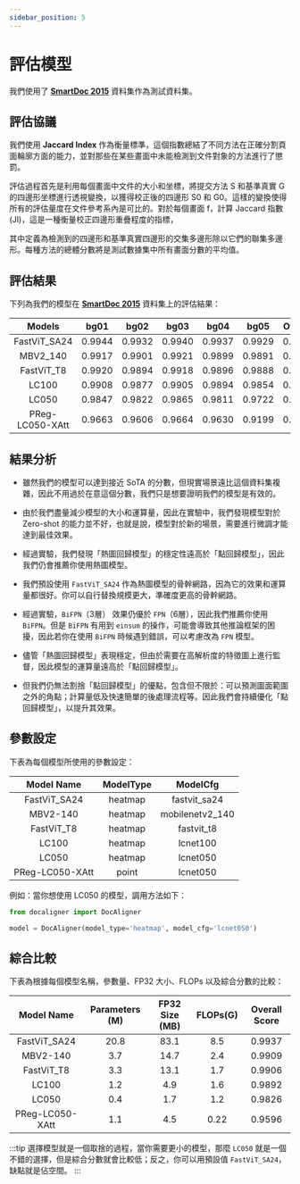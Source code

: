 ```yaml
---
sidebar_position: 5
---
```


# 評估模型

我們使用了 [**SmartDoc 2015**](https://github.com/jchazalon/smartdoc15-ch1-dataset) 資料集作為測試資料集。

## 評估協議

我們使用 **Jaccard Index** 作為衡量標準，這個指數總結了不同方法在正確分割頁面輪廓方面的能力，並對那些在某些畫面中未能檢測到文件對象的方法進行了懲罰。

評估過程首先是利用每個畫面中文件的大小和坐標，將提交方法 S 和基準真實 G 的四邊形坐標進行透視變換，以獲得校正後的四邊形 S0 和 G0。這樣的變換使得所有的評估量度在文件參考系內是可比的。對於每個畫面 f，計算 Jaccard 指數 (JI)，這是一種衡量校正四邊形重疊程度的指標，

其中定義為檢測到的四邊形和基準真實四邊形的交集多邊形除以它們的聯集多邊形。每種方法的總體分數將是測試數據集中所有畫面分數的平均值。

## 評估結果

下列為我們的模型在 [**SmartDoc 2015**](https://github.com/jchazalon/smartdoc15-ch1-dataset) 資料集上的評估結果：

| Models | bg01 | bg02 | bg03 | bg04 | bg05 | Overall |
| :---: | :---: | :---: | :---: | :---: | :---: | :---: |
| FastViT_SA24 |  0.9944 |  0.9932 |  0.9940 |  0.9937 |  0.9929 |  0.9937 |
| MBV2_140 |  0.9917 |  0.9901 |  0.9921 |  0.9899 |  0.9891 |  0.9909 |
| FastViT_T8 |  0.9920 |  0.9894 |  0.9918 |  0.9896 |  0.9888 |  0.9906 |
| LC100 |  0.9908 |  0.9877 |  0.9905 |  0.9894 |  0.9854 |  0.9892 |
| LC050 |  0.9847 |  0.9822 |  0.9865 |  0.9811 |  0.9722 |  0.9826 |
| PReg-LC050-XAtt |  0.9663 |  0.9606 |  0.9664 |  0.9630 |  0.9199 |  0.9596 |

## 結果分析

- 雖然我們的模型可以達到接近 SoTA 的分數，但現實場景遠比這個資料集複雜，因此不用過於在意這個分數，我們只是想要證明我們的模型是有效的。

- 由於我們盡量減少模型的大小和運算量，因此在實驗中，我們發現模型對於 Zero-shot 的能力並不好，也就是說，模型對於新的場景，需要進行微調才能達到最佳效果。

- 經過實驗，我們發現「熱圖回歸模型」的穩定性遠高於「點回歸模型」，因此我們仍會推薦你使用熱圖模型。

- 我們預設使用 `FastViT_SA24` 作為熱圖模型的骨幹網路，因為它的效果和運算量都很好。你可以自行替換規模更大，準確度更高的骨幹網路。

- 經過實驗，`BiFPN`（3層） 效果仍優於 `FPN`（6層），因此我們推薦你使用 `BiFPN`。但是 `BiFPN` 有用到 `einsum` 的操作，可能會導致其他推論框架的困擾，因此若你在使用 `BiFPN` 時候遇到錯誤，可以考慮改為 `FPN` 模型。

- 儘管「熱圖回歸模型」表現穩定，但由於需要在高解析度的特徵圖上進行監督，因此模型的運算量遠高於「點回歸模型」。

- 但我們仍無法割捨「點回歸模型」的優點，包含但不限於：可以預測圖面範圍之外的角點；計算量低及快速簡單的後處理流程等。因此我們會持續優化「點回歸模型」，以提升其效果。

## 參數設定

下表為每個模型所使用的參數設定：

| Model Name   | ModelType | ModelCfg        |
|:------------:|:---------:|:---------------:|
| FastViT_SA24 | heatmap   | fastvit_sa24    |
| MBV2-140     | heatmap   | mobilenetv2_140 |
| FastViT_T8   | heatmap   | fastvit_t8      |
| LC100        | heatmap   | lcnet100        |
| LC050        | heatmap   | lcnet050        |
| PReg-LC050-XAtt | point  | lcnet050        |

例如：當你想使用 LC050 的模型，調用方法如下：

```python
from docaligner import DocAligner

model = DocAligner(model_type='heatmap', model_cfg='lcnet050')
```

## 綜合比較

下表為根據每個模型名稱，參數量、FP32 大小、FLOPs 以及綜合分數的比較：

| Model Name   | Parameters (M) | FP32 Size (MB) | FLOPs(G) | Overall Score |
|:------------:|:--------------:|:--------------:|:--------:|:-------------:|
| FastViT_SA24 |     20.8       |     83.1       |   8.5    |     0.9937    |
| MBV2-140     |      3.7       |     14.7       |   2.4    |     0.9909    |
| FastViT_T8   |      3.3       |     13.1       |   1.7    |     0.9906    |
| LC100        |      1.2       |      4.9       |   1.6    |     0.9892    |
| LC050        |      0.4       |      1.7       |   1.2    |     0.9826    |
| PReg-LC050-XAtt |   1.1       |      4.5       |   0.22   |     0.9596    |

:::tip
選擇模型就是一個取捨的過程，當你需要更小的模型，那麼 `LC050` 就是一個不錯的選擇，但是綜合分數就會比較低；反之，你可以用預設值 `FastViT_SA24`，缺點就是佔空間。
:::